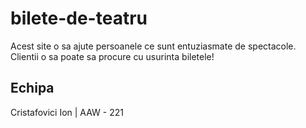 # bilete-de-teatru
Acest site o sa ajute persoanele ce sunt entuziasmate de spectacole. Clientii o sa poate sa procure cu usurinta biletele!
## Echipa
Cristafovici Ion | AAW - 221
